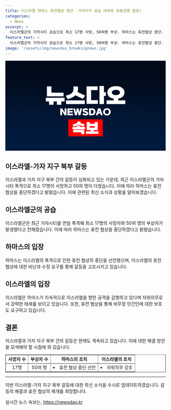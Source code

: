 ```yaml
---
title: 이스라엘 하마스 휴전협상 중단  가자지구 공습 여파로 공동성명 발표!
categories:
  - News
excerpt: >
  이스라엘군의 가자시티 공습으로 최소 17명 사망, 50여명 부상. 하마스는 휴전협상 중단. 이스라엘은 알마와시 등에 폭격하여 이스라엘 기습 사령관 겨냥. 하마스는 휴전 협상에서 양보, 이스라엘은 미온적 반응. 이스라엘 추가 요구로 협상 애매.
feature_text: >
  이스라엘군의 가자시티 공습으로 최소 17명 사망, 50여명 부상. 하마스는 휴전협상 중단. 이스라엘은 알마와시 등에 폭격하여 이스라엘 기습 사령관 겨냥. 하마스는 휴전 협상에서 양보, 이스라엘은 미온적 반응. 이스라엘 추가 요구로 협상 애매.
image: '/assets/img/newsdao_breakingnews.jpg'
---
```


<p><img src="/assets/img/newsdao_breakingnews.jpg" alt="koreaapp 속보" /></p>

<h2>이스라엘-가자 지구 북부 갈등</h2>

<p data-ke-size="size16">이스라엘과 가자 지구 북부 간의 갈등이 심화되고 있는 가운데, 최근 이스라엘군의 가자시티 폭격으로 최소 17명이 사망하고 50여 명이 다쳤습니다. 이에 따라 하마스는 휴전 협상을 중단하겠다고 밝혔습니다. 이에 관련된 최신 소식과 상황을 알아보겠습니다.</p>

<h2 data-ke-size="size26">이스라엘군의 공습</h2>

<p data-ke-size="size16">이스라엘군은 최근 가자시티를 연일 폭격해 최소 17명의 사망자와 50여 명의 부상자가 발생했다고 전해졌습니다. 이에 따라 하마스는 휴전 협상을 중단하겠다고 밝혔습니다.</p>

<h2 data-ke-size="size26">하마스의 입장</h2>

<p data-ke-size="size16">하마스는 이스라엘의 폭격으로 인한 휴전 협상의 중단을 선언했으며, 이스라엘의 휴전 협상에 대한 비난과 수정 요구를 통해 갈등을 고조시키고 있습니다.</p>

<h2 data-ke-size="size26">이스라엘의 입장</h2>

<p data-ke-size="size16">이스라엘은 하마스가 지속적으로 이스라엘을 향한 공격을 감행하고 있다며 자위의무로서 강력한 태세를 보이고 있습니다. 또한, 휴전 협상을 통해 비무장 민간인에 대한 보호도 요구하고 있습니다.</p>

<h2 data-ke-size="size26">결론</h2>

<p data-ke-size="size16">이스라엘과 가자 지구 북부 간의 갈등은 현재도 계속되고 있습니다. 이에 대한 해결 방안을 모색해야 할 시점에 와 있습니다.</p>

<table style="width: 100%;" border="1">
<tbody>
<tr>
<td style="text-align: center; height: 17px;"><b>사망자 수</b></td>
<td style="text-align: center;"><b>부상자 수</b></td>
<td style="text-align: center;"><b>하마스의 조치</b></td>
<td style="text-align: center;"><b>이스라엘의 조치</b></td>
</tr>
<tr>
<td style="text-align: center; height: 17px;">17명</td>
<td style="text-align: center;">50여 명</td>
<td style="text-align: center;"><li>휴전 협상 중단 선언</li></td>
<td style="text-align: center;"><li>자위의무 강조</li></td>
</tr>
</tbody>
</table>

<hr>

<p data-ke-size="size16">이번 이스라엘-가자 지구 북부 갈등에 대한 최신 소식을 수시로 업데이트하겠습니다. 갈등의 해결과 휴전 협상의 재개를 희망합니다.</p>
실시간 뉴스 속보는, <a href="https://newsdao.kr" rel="dofollow">https://newsdao.kr</a>


